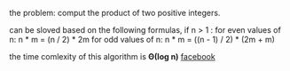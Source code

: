 the problem: comput the product of two positive integers.

can be sloved based on the following formulas, if n > 1 :
for even values of n:
n * m = (n / 2) * 2m
for odd values of n:
n * m = ((n - 1) / 2) * (2m + m) 

the time comlexity of this algorithm is **Θ(log n)**  [facebook](https://www.facebook.com)
